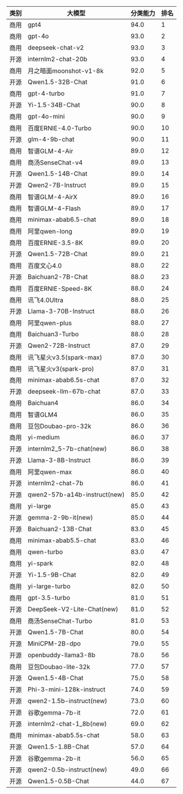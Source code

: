 
| 类别| 大模型                         | 分类能力 | 排名 |
|---|-----------------------------|------|----|
|商用|gpt4|94.0|1|
|商用|gpt-4o|93.0|2|
|商用|deepseek-chat-v2|93.0|3|
|开源|internlm2-chat-20b|93.0|4|
|商用|月之暗面moonshot-v1-8k|92.0|5|
|开源|Qwen1.5-32B-Chat|91.0|6|
|商用|gpt-4-turbo|91.0|7|
|开源|Yi-1.5-34B-Chat|90.0|8|
|商用|gpt-4o-mini|90.0|9|
|商用|百度ERNIE-4.0-Turbo|90.0|10|
|开源|glm-4-9b-chat|90.0|11|
|商用|智谱GLM-4-Air|89.0|12|
|商用|商汤SenseChat-v4|89.0|13|
|开源|Qwen1.5-14B-Chat|89.0|14|
|开源|Qwen2-7B-Instruct|89.0|15|
|商用|智谱GLM-4-AirX|89.0|16|
|商用|智谱GLM-4-Flash|89.0|17|
|商用|minimax-abab6.5-chat|89.0|18|
|商用|阿里qwen-long|89.0|19|
|商用|百度ERNIE-3.5-8K|89.0|20|
|开源|Qwen1.5-72B-Chat|89.0|21|
|商用|百度文心4.0|88.0|22|
|开源|Baichuan2-7B-Chat|88.0|23|
|商用|百度ERNIE-Speed-8K|88.0|24|
|商用|讯飞4.0Ultra|88.0|25|
|开源|Llama-3-70B-Instruct|88.0|26|
|商用|阿里qwen-plus|88.0|27|
|商用|Baichuan3-Turbo|88.0|28|
|开源|Qwen2-72B-Instruct|87.0|29|
|商用|讯飞星火v3.5(spark-max)|87.0|30|
|商用|讯飞星火v3(spark-pro)|87.0|31|
|商用|minimax-abab6.5s-chat|87.0|32|
|开源|deepseek-llm-67b-chat|87.0|33|
|商用|Baichuan4|86.0|34|
|商用|智谱GLM4|86.0|35|
|商用|豆包Doubao-pro-32k|86.0|36|
|商用|yi-medium|86.0|37|
|开源|internlm2_5-7b-chat(new)|86.0|38|
|开源|Llama-3-8B-Instruct|86.0|39|
|商用|阿里qwen-max|86.0|40|
|开源|internlm2-chat-7b|86.0|41|
|开源|qwen2-57b-a14b-instruct(new)|85.0|42|
|商用|yi-large|85.0|43|
|开源|gemma-2-9b-it(new)|85.0|44|
|开源|Baichuan2-13B-Chat|83.0|45|
|商用|minimax-abab5.5-chat|83.0|46|
|商用|qwen-turbo|83.0|47|
|商用|yi-spark|82.0|48|
|开源|Yi-1.5-9B-Chat|82.0|49|
|商用|yi-large-turbo|82.0|50|
|商用|gpt-3.5-turbo|81.0|51|
|开源|DeepSeek-V2-Lite-Chat(new)|81.0|52|
|商用|商汤SenseChat-Turbo|81.0|53|
|开源|Qwen1.5-7B-Chat|80.0|54|
|开源|MiniCPM-2B-dpo|79.0|55|
|开源|openbuddy-llama3-8b|78.0|56|
|商用|豆包Doubao-lite-32k|77.0|57|
|开源|Qwen1.5-4B-Chat|75.0|58|
|开源|Phi-3-mini-128k-instruct|74.0|59|
|开源|qwen2-1.5b-instruct(new)|73.0|60|
|开源|谷歌gemma-7b-it|72.0|61|
|开源|internlm2-chat-1_8b(new)|69.0|62|
|商用|minimax-abab5.5s-chat|58.0|63|
|开源|Qwen1.5-1.8B-Chat|57.0|64|
|开源|谷歌gemma-2b-it|56.0|65|
|开源|qwen2-0.5b-instruct(new)|49.0|66|
|开源|Qwen1.5-0.5B-Chat|44.0|67|

